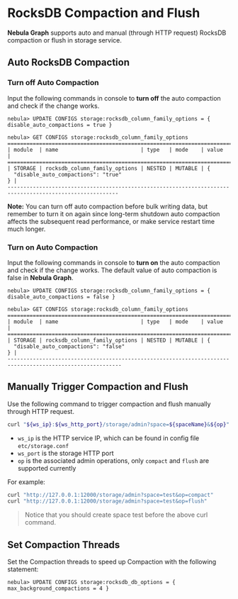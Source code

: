 # RocksDB Compaction and Flush

**Nebula Graph** supports auto and manual (through HTTP request) RocksDB compaction or flush in storage service.

## Auto RocksDB Compaction

### Turn off Auto Compaction

Input the following commands in console to **turn off** the auto compaction and check if the change works.

```ngql
nebula> UPDATE CONFIGS storage:rocksdb_column_family_options = { disable_auto_compactions = true }

nebula> GET CONFIGS storage:rocksdb_column_family_options
=========================================================================================================
| module  | name                          | type   | mode    | value                                    |
=========================================================================================================
| STORAGE | rocksdb_column_family_options | NESTED | MUTABLE | {
  "disable_auto_compactions": "true"
} |
---------------------------------------------------------------------------------------------------------
```

**Note:** You can turn off auto compaction before bulk writing data, but remember to turn it on again since long-term shutdown auto compaction affects the subsequent read performance, or make service restart time much longer.

### Turn on Auto Compaction

Input the following commands in console to **turn on** the auto compaction and check if the change works. The default value of auto compaction is false in **Nebula Graph**.

```ngql
nebula> UPDATE CONFIGS storage:rocksdb_column_family_options = { disable_auto_compactions = false }

nebula> GET CONFIGS storage:rocksdb_column_family_options
==========================================================================================================
| module  | name                          | type   | mode    | value                                     |
==========================================================================================================
| STORAGE | rocksdb_column_family_options | NESTED | MUTABLE | {
  "disable_auto_compactions": "false"
} |
----------------------------------------------------------------------------------------------------------
```

## Manually Trigger Compaction and Flush

Use the following command to trigger compaction and flush manually through HTTP request.

```bash
curl "${ws_ip}:${ws_http_port}/storage/admin?space=${spaceName}&${op}"
```

- `ws_ip` is the HTTP service IP, which can be found in config file `etc/storage.conf`
- `ws_port` is the storage HTTP port
- `op` is the associated admin operations, only `compact` and `flush` are supported currently

For example:

```bash
curl "http://127.0.0.1:12000/storage/admin?space=test&op=compact"
curl "http://127.0.0.1:12000/storage/admin?space=test&op=flush"
```

> Notice that you should create space test before the above curl command.

## Set Compaction Threads

Set the Compaction threads to speed up Compaction with the following statement:

```ngql
nebula> UPDATE CONFIGS storage:rocksdb_db_options = { max_background_compactions = 4 }
```
